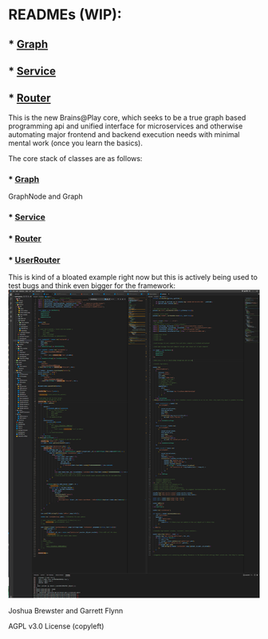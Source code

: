 
# READMEs (WIP):

## * [Graph](./docs/Graph.md)
## * [Service](./docs/Service.md)
## * [Router](./docs//Router.md)

This is the new Brains@Play core, which seeks to be a true graph based programming api and unified interface for microservices and otherwise automating major frontend and backend execution needs with minimal mental work (once you learn the basics).


The core stack of classes are as follows:
### * [Graph](./Graph.ts) 
GraphNode and Graph
### * [Service](./services/Service.ts)
### * [Router](./routers/Router.ts)
### * [UserRouter](./routers/users/UserRouter.ts)


This is kind of a bloated example right now but this is actively being used to test bugs and think even bigger for the framework:
![ex](example.png)


Joshua Brewster and Garrett Flynn

AGPL v3.0 License (copyleft)